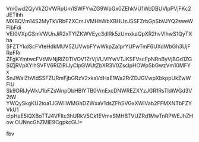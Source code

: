 Vm0wd2QyVkZOVWRpUm1SWFYwZG9WbGx0ZEhkVU1WcDBUVlpPVjFKc2JETlhh
MXBQVm14S2MyTkVRbFZXCmJVMHhWbXBHUzJSSFZrbGpSbVJYQ2sweWFIbFdi
VEI0VXpGSmVWUnJiR2xTYlZKWVEyc3dlRk5zUmxkaQpXR2hvVlhwS1QyTXha
SFZTYkdScFVteHdkMUV5ZUVwbFYwWkpZa1prYUFwTmF6UXdWbGh3UjFReFRr
ZFgKYmtwcFVtMVNjRlZ0TlVOV1ZrVjVUVlYwVTJKSFVscFpNRnByVjBGd1ZG
SlZjRVpXYlhSVFV6RlZlRlJyClpGWUtZbXR3V0ZsclpHOWpSbGwzVm10MFYx
SnJWalZhVldSSFZURmFjbGRzV2xkaVdHaE1Wa2RrZDJGVwpXbkppUkZwWFlU
Sk9ORlJyWkU1bFZsWnpDbHBIYTB0VmExcDNWREZXYzJGR1RsTldiWGd3V2tW
YWQySkgKU2toa1JGWllWMGhDZWxaV1dsZFhSVGxXWlVab2FFMXNTbFZYVkU1
clpHeE5lQXBoTTJ4VFltc3hURkV5Ck1EVmxSMHBTVUZRd1MwTnRPWEJhZHow
OUNncGhZMlE9CgpkcGU=

fbv